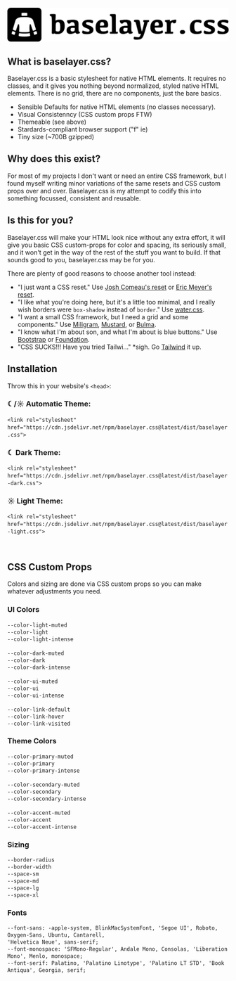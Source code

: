 ![Baselayer.css](assets/baselayer.svg)

## What is baselayer.css?

Baselayer.css is a basic stylesheet for native HTML elements.  It requires no classes, and it gives you nothing beyond normalized, styled native HTML elements.  There is no grid, there are no components, just the bare basics. 

- Sensible Defaults for native HTML elements (no classes necessary).
- Visual Consistenncy (CSS custom props FTW)
- Themeable (see above)
- Stardards-compliant browser support ("f" ie)
- Tiny size (~700B gzipped)


## Why does this exist?

For most of my projects I don't want or need an entire CSS framework, but I found myself writing minor variations of the same resets and CSS custom props over and over.  Baselayer.css is my attempt to codify this into something focussed, consistent and reusable.


## Is this for you?

Baselayer.css will make your HTML look nice without any extra effort, it will give you basic CSS custom-props for color and spacing, its seriously small, and it won't get in the way of the rest of the stuff you want to build.  If that sounds good to you, baselayer.css may be for you.

There are plenty of good reasons to choose another tool instead:

- "I just want a CSS reset."  Use [Josh Comeau's reset](https://www.joshwcomeau.com/CSS/custom-CSS-reset/) or [Eric Meyer's reset](https://meyerweb.com/eric/tools/CSS/reset/).
- "I like what you're doing here, but it's a little too minimal, and I really wish borders were `box-shadow` instead of `border`."  Use [water.css](https://waterCSS.kognise.dev/).
- "I want a small CSS framework, but I need a grid and some components."  Use [Miligram](https://milligram.io/), [Mustard](https://kylelogue.github.io/mustard-ui/index.html), or [Bulma](https://bulma.io/).
- "I know what I'm about son, and what I'm about is blue buttons." Use [Bootstrap](https://getbootstrap.com/) or [Foundation](https://get.foundation/).
- "CSS SUCKS!!! Have you tried Tailwi..." *sigh. Go [Tailwind](https://tailwindCSS.com/) it up. 



## Installation

Throw this in your website's `<head>`:

### ☾/☼ Automatic Theme:

`<link rel="stylesheet" href="https://cdn.jsdelivr.net/npm/baselayer.css@latest/dist/baselayer.css">`

### ☾ Dark Theme:

`<link rel="stylesheet" href="https://cdn.jsdelivr.net/npm/baselayer.css@latest/dist/baselayer-dark.css">`

### ☼ Light Theme:

`<link rel="stylesheet" href="https://cdn.jsdelivr.net/npm/baselayer.css@latest/dist/baselayer-light.css">`

<br>

## CSS Custom Props

Colors and sizing are done via CSS custom props so you can make whatever adjustments you need.

### UI Colors
```
--color-light-muted
--color-light
--color-light-intense

--color-dark-muted
--color-dark
--color-dark-intense

--color-ui-muted
--color-ui
--color-ui-intense

--color-link-default
--color-link-hover
--color-link-visited
```

### Theme Colors
```
--color-primary-muted
--color-primary
--color-primary-intense

--color-secondary-muted
--color-secondary
--color-secondary-intense

--color-accent-muted
--color-accent
--color-accent-intense
```

### Sizing
```
--border-radius
--border-width
--space-sm
--space-md
--space-lg
--space-xl
```

### Fonts
```
--font-sans: -apple-system, BlinkMacSystemFont, 'Segoe UI', Roboto, Oxygen-Sans, Ubuntu, Cantarell,
'Helvetica Neue', sans-serif;
--font-monospace: 'SFMono-Regular', Andale Mono, Consolas, 'Liberation Mono', Menlo, monospace;
--font-serif: Palatino, 'Palatino Linotype', 'Palatino LT STD', 'Book Antiqua', Georgia, serif;
  ```
